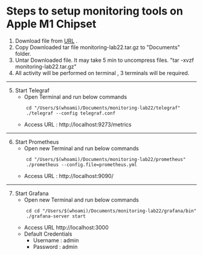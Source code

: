 # Steps to setup monitoring tools on Apple M1 Chipset
1. Download file from [URL](https://drive.google.com/uc?export=download&id=170_OzTn4j7QtuPH54nALacDeux75c_uA) .
2. Copy Downloaded tar file monitoring-lab22.tar.gz to "Documents" folder.
3. Untar Downloaded file. It may take 5 min to uncompress files. "tar -xvzf monitoring-lab22.tar.gz"
4. All activity will be performed on terminal , 3 terminals will be required.
** **
5. Start Telegraf
    * Open Terminal and run below commands
    ``` 
        cd "/Users/$(whoami)/Documents/monitoring-lab22/telegraf"
        ./telegraf --config telegraf.conf 
    ```
    * Access URL : http://localhost:9273/metrics

** **   

6. Start Prometheus
    * Open new Terminal and run below commands
    ```
        cd "/Users/$(whoami)/Documents/monitoring-lab22/prometheus"
        ./prometheus --config.file=prometheus.yml
    ```
    * Access URL : http://localhost:9090/

** **

7. Start Grafana
    * Open new Terminal and run below commands
    ```
        cd cd "/Users/$(whoami)/Documents/monitoring-lab22/grafana/bin"
        ./grafana-server start
    ```
    * Access URL http://localhost:3000
    * Default Credentials
        * Username : admin
        * Password : admin
